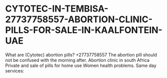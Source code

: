 # CYTOTEC-IN-TEMBISA-27737758557-ABORTION-CLINIC-PILLS-FOR-SALE-IN-KAALFONTEIN-UAE
What are (Cytotec) abortion pills? +27737758557 The abortion pill should not be confused with the morning after.  Abortion clinic in south Africa Private and sale of pills for home use Women health problems. Same day services:
